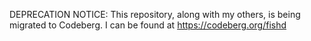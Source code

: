 DEPRECATION NOTICE: This repository, along with my others, is being migrated to Codeberg. I can be found at https://codeberg.org/fishd

